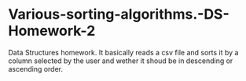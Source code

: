 # Various-sorting-algorithms.-DS-Homework-2
Data Structures homework. It basically reads a csv file and sorts it
by a column selected by the user and wether it shoud be in descending
or ascending order.
